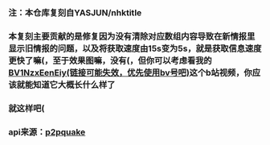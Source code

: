 ### 注：本仓库复刻自YASJUN/nhktitle
### 本复刻主要贡献的是修复因为没有清除对应数组内容导致在新情报里显示旧情报的问题，以及将获取速度由15s变为5s，就是获取信息速度更快了嘛(，至于效果图嘛，没有(，但你可以考虑看我的[BV1NzxEenEiy(链接可能失效，优先使用bv号吧)](https://b23.tv/h4XlM9Z)这个b站视频，你应该就能知道它大概长什么样了
### 就这样吧(
### api来源：[p2pquake](https://www.p2pquake.net/develop/json_api_v2/)